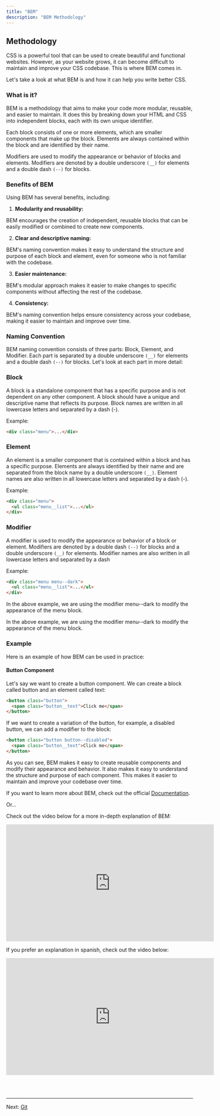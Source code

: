 ```yaml
---
title: "BEM"
description: "BEM Methodology"
---
```


## Methodology
CSS is a powerful tool that can be used to create beautiful and functional websites. However, as your website grows, it can become difficult to maintain and improve your CSS codebase. This is where BEM comes in.

Let's take a look at what BEM is and how it can help you write better CSS.

### What is it?
BEM is a methodology that aims to make your code more modular, reusable, and easier to maintain. It does this by breaking down your HTML and CSS into independent blocks, each with its own unique identifier.

Each block consists of one or more elements, which are smaller components that make up the block. Elements are always contained within the block and are identified by their name.

Modifiers are used to modify the appearance or behavior of blocks and elements. Modifiers are denoted by a double underscore ```(__)``` for elements and a double dash ```(--)``` for blocks.

### Benefits of BEM
Using BEM has several benefits, including:

1. **Modularity and reusability:**

BEM encourages the creation of independent, reusable blocks that can be easily modified or combined to create new components.

2. **Clear and descriptive naming:**

BEM's naming convention makes it easy to understand the structure and purpose of each block and element, even for someone who is not familiar with the codebase.

3. **Easier maintenance:**

BEM's modular approach makes it easier to make changes to specific components without affecting the rest of the codebase.

4. **Consistency:**

BEM's naming convention helps ensure consistency across your codebase, making it easier to maintain and improve over time.

### Naming Convention
BEM naming convention consists of three parts: Block, Element, and Modifier. Each part is separated by a double underscore ```(__)``` for elements and a double dash ```(--)``` for blocks. Let's look at each part in more detail:

### Block
A block is a standalone component that has a specific purpose and is not dependent on any other component. A block should have a unique and descriptive name that reflects its purpose. Block names are written in all lowercase letters and separated by a dash (-).

Example:
```html
<div class="menu">...</div>
```

### Element
An element is a smaller component that is contained within a block and has a specific purpose. Elements are always identified by their name and are separated from the block name by a double underscore ```(__)```. Element names are also written in all lowercase letters and separated by a dash (-).

Example:
```html
<div class="menu">
  <ul class="menu__list">...</ul>
</div>

```
### Modifier
A modifier is used to modify the appearance or behavior of a block or element. Modifiers are denoted by a double dash ```(--)``` for blocks and a double underscore ```(__)``` for elements. Modifier names are also written in all lowercase letters and separated by a dash

Example:
```html
<div class="menu menu--dark">
  <ul class="menu__list">...</ul>
</div>
```
In the above example, we are using the modifier menu--dark to modify the appearance of the menu block.

In the above example, we are using the modifier menu--dark to modify the appearance of the menu block.

### Example
Here is an example of how BEM can be used in practice:

#### Button Component
Let's say we want to create a button component. We can create a block called button and an element called text:
  
```html
<button class="button">
  <span class="button__text">Click me</span>
</button>
```
If we want to create a variation of the button, for example, a disabled button, we can add a modifier to the block:
```html
<button class="button button--disabled">
  <span class="button__text">Click me</span>
</button>
```
As you can see, BEM makes it easy to create reusable components and modify their appearance and behavior. It also makes it easy to understand the structure and purpose of each component. This makes it easier to maintain and improve your codebase over time.

If you want to learn more about BEM, check out the official <a href="https://en.bem.info/methodology/quick-start/" target="_blank">Documentation</a>.

Or...

Check out the video below for a more in-depth explanation of BEM:
<iframe width="560" height="315" src="https://www.youtube.com/embed/er1JEDuPbZQ" title="YouTube video player" frameborder="0" allow="accelerometer; autoplay; clipboard-write; encrypted-media; gyroscope; picture-in-picture; web-share" allowfullscreen></iframe>

If you prefer an explanation in spanish, check out the video below:
<iframe width="560" height="315" src="https://www.youtube.com/embed/NucZM0GMRi4" title="YouTube video player" frameborder="0" allow="accelerometer; autoplay; clipboard-write; encrypted-media; gyroscope; picture-in-picture; web-share" allowfullscreen></iframe>

<br /><br />
***
Next: [Git](/en/git)